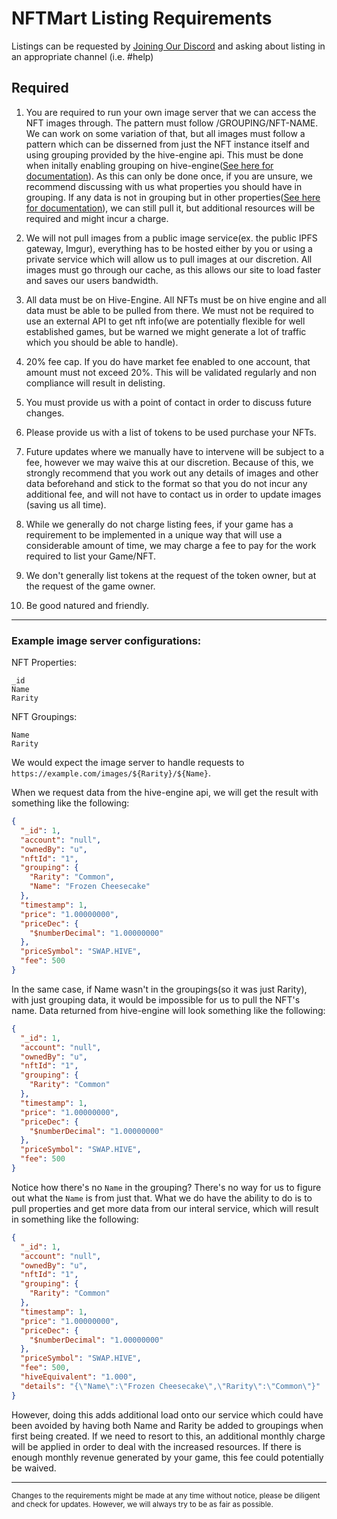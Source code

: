 # NFTMart Listing Requirements
Listings can be requested by [Joining Our Discord](https://discord.gg/FqeCkUqYsC) and asking about listing in an appropriate channel (i.e. #help)

## Required

1. You are required to run your own image server that we can access the NFT images through. The pattern must follow /GROUPING/NFT-NAME. We can work on some variation of that, but all images must follow a pattern which can be disserned from just the NFT instance itself and using grouping provided by the hive-engine api. This must be done when initally enabling grouping on hive-engine(<a href="https://github.com/hive-engine/steemsmartcontracts-wiki/blob/master/NFT-Market-Contract.md#setgroupby">See here for documentation</a>). As this can only be done once, if you are unsure, we recommend discussing with us what properties you should have in grouping. If any data is not in grouping but in other properties(<a href="https://github.com/hive-engine/steemsmartcontracts-wiki/blob/master/NFT-Market-Contract.md#setgroupby">See here for documentation</a>), we can still pull it, but additional resources will be required and might incur a charge.

2. We will not pull images from a public image service(ex. the public IPFS gateway, Imgur), everything has to be hosted either by you or using a private service which will allow us to pull images at our discretion. All images must go through our cache, as this allows our site to load faster and saves our users bandwidth.

3. All data must be on Hive-Engine. All NFTs must be on hive engine and all data must be able to be pulled from there. We must not be required to use an external API to get nft info(we are potentially flexible for well established games, but be warned we might generate a lot of traffic which you should be able to handle).

4. 20% fee cap. If you do have market fee enabled to one account, that amount must not exceed 20%. This will be validated regularly and non compliance will result in delisting.

5. You must provide us with a point of contact in order to discuss future changes. 

6. Please provide us with a list of tokens to be used purchase your NFTs.

7. Future updates where we manually have to intervene will be subject to a fee, however we may waive this at our discretion. Because of this, we strongly recommend that you work out any details of images and other data beforehand and stick to the format so that you do not incur any additional fee, and will not have to contact us in order to update images (saving us all time).

8. While we generally do not charge listing fees, if your game has a requirement to be implemented in a unique way that will use a considerable amount of time, we may charge a fee to pay for the work required to list your Game/NFT.

9. We don't generally list tokens at the request of the token owner, but at the request of the game owner.

10. Be good natured and friendly.


<hr/>


### Example image server configurations: 

NFT Properties:
```
_id
Name
Rarity
```

NFT Groupings:
```
Name
Rarity
```

We would expect the image server to handle requests to `https://example.com/images/${Rarity}/${Name}`.

When we request data from the hive-engine api, we will get the result with something like the following: 

```json
{
  "_id": 1,
  "account": "null",
  "ownedBy": "u",
  "nftId": "1",
  "grouping": {
    "Rarity": "Common",
    "Name": "Frozen Cheesecake"
  },
  "timestamp": 1,
  "price": "1.00000000",
  "priceDec": {
    "$numberDecimal": "1.00000000"
  },
  "priceSymbol": "SWAP.HIVE",
  "fee": 500
}
```

In the same case, if Name wasn't in the groupings(so it was just Rarity), with just grouping data, it would be impossible for us to pull the NFT's name. Data returned from hive-engine will look something like the following:


```json
{
  "_id": 1,
  "account": "null",
  "ownedBy": "u",
  "nftId": "1",
  "grouping": {
    "Rarity": "Common"
  },
  "timestamp": 1,
  "price": "1.00000000",
  "priceDec": {
    "$numberDecimal": "1.00000000"
  },
  "priceSymbol": "SWAP.HIVE",
  "fee": 500
}
```

Notice how there's no `Name` in the grouping? There's no way for us to figure out what the `Name` is from just that. What we do have the ability to do is to pull properties and get more data from our interal service, which will result in something like the following:

```json
{
  "_id": 1,
  "account": "null",
  "ownedBy": "u",
  "nftId": "1",
  "grouping": {
    "Rarity": "Common"
  },
  "timestamp": 1,
  "price": "1.00000000",
  "priceDec": {
    "$numberDecimal": "1.00000000"
  },
  "priceSymbol": "SWAP.HIVE",
  "fee": 500,
  "hiveEquivalent": "1.000",
  "details": "{\"Name\":\"Frozen Cheesecake\",\"Rarity\":\"Common\"}"
}
```

However, doing this adds additional load onto our service which could have been avoided by having both Name and Rarity be added to groupings when first being created. If we need to resort to this, an additional monthly charge will be applied in order to deal with the increased resources. If there is enough monthly revenue generated by your game, this fee could potentially be waived.


<hr>

<sub>Changes to the requirements might be made at any time without notice, please be diligent and check for updates. However, we will always try to be as fair as possible.</sub>
